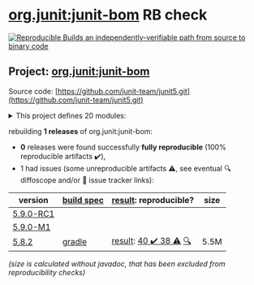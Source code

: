 [org.junit:junit-bom](https://search.maven.org/artifact/org.junit/junit-bom/) RB check
=======

[![Reproducible Builds](https://reproducible-builds.org/images/logos/rb.svg) an independently-verifiable path from source to binary code](https://reproducible-builds.org/)

## Project: [org.junit:junit-bom](https://search.maven.org/artifact/org.junit/junit-bom/)

Source code: [https://github.com/junit-team/junit5.git](https://github.com/junit-team/junit5.git)

<details><summary>This project defines 20 modules:</summary>

* [org.junit.jupiter:junit-jupiter](https://search.maven.org/artifact/org.junit.jupiter/junit-jupiter/)
* [org.junit.jupiter:junit-jupiter-api](https://search.maven.org/artifact/org.junit.jupiter/junit-jupiter-api/)
* [org.junit.jupiter:junit-jupiter-engine](https://search.maven.org/artifact/org.junit.jupiter/junit-jupiter-engine/)
* [org.junit.jupiter:junit-jupiter-migrationsupport](https://search.maven.org/artifact/org.junit.jupiter/junit-jupiter-migrationsupport/)
* [org.junit.jupiter:junit-jupiter-params](https://search.maven.org/artifact/org.junit.jupiter/junit-jupiter-params/)
* [org.junit.platform:junit-platform-commons](https://search.maven.org/artifact/org.junit.platform/junit-platform-commons/)
* [org.junit.platform:junit-platform-console](https://search.maven.org/artifact/org.junit.platform/junit-platform-console/)
* [org.junit.platform:junit-platform-console-standalone](https://search.maven.org/artifact/org.junit.platform/junit-platform-console-standalone/)
* [org.junit.platform:junit-platform-engine](https://search.maven.org/artifact/org.junit.platform/junit-platform-engine/)
* [org.junit.platform:junit-platform-jfr](https://search.maven.org/artifact/org.junit.platform/junit-platform-jfr/)
* [org.junit.platform:junit-platform-launcher](https://search.maven.org/artifact/org.junit.platform/junit-platform-launcher/)
* [org.junit.platform:junit-platform-reporting](https://search.maven.org/artifact/org.junit.platform/junit-platform-reporting/)
* [org.junit.platform:junit-platform-runner](https://search.maven.org/artifact/org.junit.platform/junit-platform-runner/)
* [org.junit.platform:junit-platform-suite](https://search.maven.org/artifact/org.junit.platform/junit-platform-suite/)
* [org.junit.platform:junit-platform-suite-api](https://search.maven.org/artifact/org.junit.platform/junit-platform-suite-api/)
* [org.junit.platform:junit-platform-suite-commons](https://search.maven.org/artifact/org.junit.platform/junit-platform-suite-commons/)
* [org.junit.platform:junit-platform-suite-engine](https://search.maven.org/artifact/org.junit.platform/junit-platform-suite-engine/)
* [org.junit.platform:junit-platform-testkit](https://search.maven.org/artifact/org.junit.platform/junit-platform-testkit/)
* [org.junit.vintage:junit-vintage-engine](https://search.maven.org/artifact/org.junit.vintage/junit-vintage-engine/)
* [org.junit:junit-bom](https://search.maven.org/artifact/org.junit/junit-bom/)
</details>

rebuilding **1 releases** of org.junit:junit-bom:
- **0** releases were found successfully **fully reproducible** (100% reproducible artifacts :heavy_check_mark:),
- 1 had issues (some unreproducible artifacts :warning:, see eventual :mag: diffoscope and/or :memo: issue tracker links):

| version | [build spec](/BUILDSPEC.md) | [result](https://reproducible-builds.org/docs/jvm/): reproducible? | size |
| -- | --------- | ------ | -- |
| [5.9.0-RC1](https://search.maven.org/artifact/org.junit/junit-bom/5.9.0-RC1/pom) | | | |
| [5.9.0-M1](https://search.maven.org/artifact/org.junit/junit-bom/5.9.0-M1/pom) | | | |
| [5.8.2](https://search.maven.org/artifact/org.junit/junit-bom/5.8.2/pom) | [gradle](junit5-5.8.2.buildspec) | [result](junit-bom-5.8.2.buildinfo): [40 :heavy_check_mark:  38 :warning:](junit-bom-5.8.2.buildcompare) [:mag:](junit-bom-5.8.2.diffoscope) | 5.5M |

<i>(size is calculated without javadoc, that has been excluded from reproducibility checks)</i>
